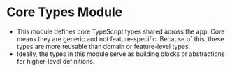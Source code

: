 # Core Types Module

- This module defines core TypeScript types shared across the app. Core means they are generic and not feature-specific. Because of this, these types are more reusable than domain or feature-level types.
- Ideally, the types in this module serve as building blocks or abstractions for higher-level definitions.
